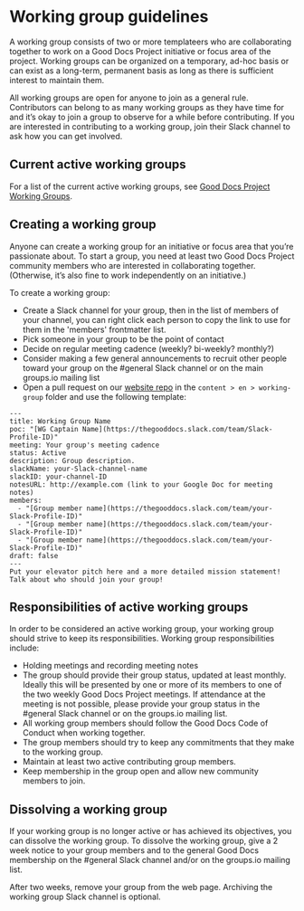 # Working group guidelines

A working group consists of two or more templateers who are collaborating together to work on a Good Docs Project initiative or focus area of the project.
Working groups can be organized on a temporary, ad-hoc basis or can exist as a long-term, permanent basis as long as there is sufficient interest to maintain them.

All working groups are open for anyone to join as a general rule.
Contributors can belong to as many working groups as they have time for and it’s okay to join a group to observe for a while before contributing.
If you are interested in contributing to a working group, join their Slack channel to ask how you can get involved.

## Current active working groups

For a list of the current active working groups, see [Good Docs Project Working Groups](https://thegooddocsproject.dev/working-group/).

## Creating a working group
Anyone can create a working group for an initiative or focus area that you’re passionate about.
To start a group, you need at least two Good Docs Project community members who are interested in collaborating together.
(Otherwise, it’s also fine to work independently on an initiative.)

To create a working group:

- Create a Slack channel for your group, then in the list of members of your channel, you can right click each person to copy the link to use for them in the 'members' frontmatter list.
- Pick someone in your group to be the point of contact
- Decide on regular meeting cadence (weekly? bi-weekly? monthly?)
- Consider making a few general announcements to recruit other people toward your group on the #general Slack channel or on the main groups.io mailing list
- Open a pull request on our [website repo](https://github.com/thegooddocsproject/website-hugo) in the `content > en > working-group` folder and use the following template:

```
---
title: Working Group Name
poc: "[WG Captain Name](https://thegooddocs.slack.com/team/Slack-Profile-ID)"
meeting: Your group's meeting cadence
status: Active
description: Group description.
slackName: your-Slack-channel-name
slackID: your-channel-ID
notesURL: http://example.com (link to your Google Doc for meeting notes)
members:
  - "[Group member name](https://thegooddocs.slack.com/team/your-Slack-Profile-ID)"
  - "[Group member name](https://thegooddocs.slack.com/team/your-Slack-Profile-ID)"
  - "[Group member name](https://thegooddocs.slack.com/team/your-Slack-Profile-ID)"
draft: false
---
Put your elevator pitch here and a more detailed mission statement!
Talk about who should join your group!
```


## Responsibilities of active working groups
In order to be considered an active working group, your working group should strive to keep its responsibilities. Working group responsibilities include:

- Holding meetings and recording meeting notes
- The group should provide their group status, updated at least monthly.
  Ideally this will be presented by one or more of its members to one of the two weekly Good Docs Project meetings.
  If attendance at the meeting is not possible, please provide your group status in the #general Slack channel or on the groups.io mailing list.
- All working group members should follow the Good Docs Code of Conduct when working together.
- The group members should try to keep any commitments that they make to the working group.
- Maintain at least two active contributing group members.
- Keep membership in the group open and allow new community members to join.

## Dissolving a working group

If your working group is no longer active or has achieved its objectives, you can dissolve the working group.
To dissolve the working group, give a 2 week notice to your group members and to the general Good Docs membership on the #general Slack channel and/or on the groups.io mailing list.

After two weeks, remove your group from the web page.
Archiving the working group Slack channel is optional.
